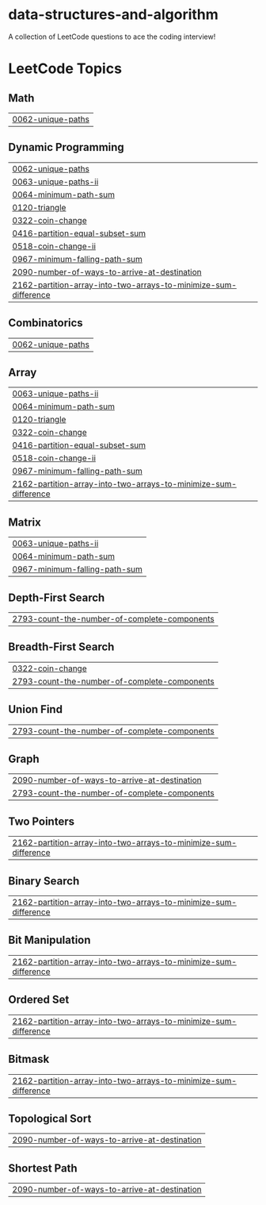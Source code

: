# data-structures-and-algorithm
A collection of LeetCode questions to ace the coding interview!

<!---LeetCode Topics Start-->
# LeetCode Topics
## Math
|  |
| ------- |
| [0062-unique-paths](https://github.com/ashishsah0901/data-structures-and-algorithm/tree/master/0062-unique-paths) |
## Dynamic Programming
|  |
| ------- |
| [0062-unique-paths](https://github.com/ashishsah0901/data-structures-and-algorithm/tree/master/0062-unique-paths) |
| [0063-unique-paths-ii](https://github.com/ashishsah0901/data-structures-and-algorithm/tree/master/0063-unique-paths-ii) |
| [0064-minimum-path-sum](https://github.com/ashishsah0901/data-structures-and-algorithm/tree/master/0064-minimum-path-sum) |
| [0120-triangle](https://github.com/ashishsah0901/data-structures-and-algorithm/tree/master/0120-triangle) |
| [0322-coin-change](https://github.com/ashishsah0901/data-structures-and-algorithm/tree/master/0322-coin-change) |
| [0416-partition-equal-subset-sum](https://github.com/ashishsah0901/data-structures-and-algorithm/tree/master/0416-partition-equal-subset-sum) |
| [0518-coin-change-ii](https://github.com/ashishsah0901/data-structures-and-algorithm/tree/master/0518-coin-change-ii) |
| [0967-minimum-falling-path-sum](https://github.com/ashishsah0901/data-structures-and-algorithm/tree/master/0967-minimum-falling-path-sum) |
| [2090-number-of-ways-to-arrive-at-destination](https://github.com/ashishsah0901/data-structures-and-algorithm/tree/master/2090-number-of-ways-to-arrive-at-destination) |
| [2162-partition-array-into-two-arrays-to-minimize-sum-difference](https://github.com/ashishsah0901/data-structures-and-algorithm/tree/master/2162-partition-array-into-two-arrays-to-minimize-sum-difference) |
## Combinatorics
|  |
| ------- |
| [0062-unique-paths](https://github.com/ashishsah0901/data-structures-and-algorithm/tree/master/0062-unique-paths) |
## Array
|  |
| ------- |
| [0063-unique-paths-ii](https://github.com/ashishsah0901/data-structures-and-algorithm/tree/master/0063-unique-paths-ii) |
| [0064-minimum-path-sum](https://github.com/ashishsah0901/data-structures-and-algorithm/tree/master/0064-minimum-path-sum) |
| [0120-triangle](https://github.com/ashishsah0901/data-structures-and-algorithm/tree/master/0120-triangle) |
| [0322-coin-change](https://github.com/ashishsah0901/data-structures-and-algorithm/tree/master/0322-coin-change) |
| [0416-partition-equal-subset-sum](https://github.com/ashishsah0901/data-structures-and-algorithm/tree/master/0416-partition-equal-subset-sum) |
| [0518-coin-change-ii](https://github.com/ashishsah0901/data-structures-and-algorithm/tree/master/0518-coin-change-ii) |
| [0967-minimum-falling-path-sum](https://github.com/ashishsah0901/data-structures-and-algorithm/tree/master/0967-minimum-falling-path-sum) |
| [2162-partition-array-into-two-arrays-to-minimize-sum-difference](https://github.com/ashishsah0901/data-structures-and-algorithm/tree/master/2162-partition-array-into-two-arrays-to-minimize-sum-difference) |
## Matrix
|  |
| ------- |
| [0063-unique-paths-ii](https://github.com/ashishsah0901/data-structures-and-algorithm/tree/master/0063-unique-paths-ii) |
| [0064-minimum-path-sum](https://github.com/ashishsah0901/data-structures-and-algorithm/tree/master/0064-minimum-path-sum) |
| [0967-minimum-falling-path-sum](https://github.com/ashishsah0901/data-structures-and-algorithm/tree/master/0967-minimum-falling-path-sum) |
## Depth-First Search
|  |
| ------- |
| [2793-count-the-number-of-complete-components](https://github.com/ashishsah0901/data-structures-and-algorithm/tree/master/2793-count-the-number-of-complete-components) |
## Breadth-First Search
|  |
| ------- |
| [0322-coin-change](https://github.com/ashishsah0901/data-structures-and-algorithm/tree/master/0322-coin-change) |
| [2793-count-the-number-of-complete-components](https://github.com/ashishsah0901/data-structures-and-algorithm/tree/master/2793-count-the-number-of-complete-components) |
## Union Find
|  |
| ------- |
| [2793-count-the-number-of-complete-components](https://github.com/ashishsah0901/data-structures-and-algorithm/tree/master/2793-count-the-number-of-complete-components) |
## Graph
|  |
| ------- |
| [2090-number-of-ways-to-arrive-at-destination](https://github.com/ashishsah0901/data-structures-and-algorithm/tree/master/2090-number-of-ways-to-arrive-at-destination) |
| [2793-count-the-number-of-complete-components](https://github.com/ashishsah0901/data-structures-and-algorithm/tree/master/2793-count-the-number-of-complete-components) |
## Two Pointers
|  |
| ------- |
| [2162-partition-array-into-two-arrays-to-minimize-sum-difference](https://github.com/ashishsah0901/data-structures-and-algorithm/tree/master/2162-partition-array-into-two-arrays-to-minimize-sum-difference) |
## Binary Search
|  |
| ------- |
| [2162-partition-array-into-two-arrays-to-minimize-sum-difference](https://github.com/ashishsah0901/data-structures-and-algorithm/tree/master/2162-partition-array-into-two-arrays-to-minimize-sum-difference) |
## Bit Manipulation
|  |
| ------- |
| [2162-partition-array-into-two-arrays-to-minimize-sum-difference](https://github.com/ashishsah0901/data-structures-and-algorithm/tree/master/2162-partition-array-into-two-arrays-to-minimize-sum-difference) |
## Ordered Set
|  |
| ------- |
| [2162-partition-array-into-two-arrays-to-minimize-sum-difference](https://github.com/ashishsah0901/data-structures-and-algorithm/tree/master/2162-partition-array-into-two-arrays-to-minimize-sum-difference) |
## Bitmask
|  |
| ------- |
| [2162-partition-array-into-two-arrays-to-minimize-sum-difference](https://github.com/ashishsah0901/data-structures-and-algorithm/tree/master/2162-partition-array-into-two-arrays-to-minimize-sum-difference) |
## Topological Sort
|  |
| ------- |
| [2090-number-of-ways-to-arrive-at-destination](https://github.com/ashishsah0901/data-structures-and-algorithm/tree/master/2090-number-of-ways-to-arrive-at-destination) |
## Shortest Path
|  |
| ------- |
| [2090-number-of-ways-to-arrive-at-destination](https://github.com/ashishsah0901/data-structures-and-algorithm/tree/master/2090-number-of-ways-to-arrive-at-destination) |
<!---LeetCode Topics End-->
